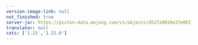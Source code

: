 ```yaml
---
version-image-link: null
not_finished: true
server-jar: https://piston-data.mojang.com/v1/objects/4527a9019e37e001770787e4523b505f79cac4c5/server.jar
translator: null
cats: ['1.21','1.21.6']
---
```

